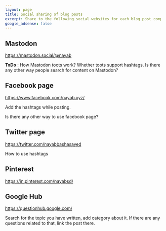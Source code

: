 ```yaml
---
layout: page
title: Social sharing of blog posts
excerpt: Share to the following social websites for each blog post completion.
google_adsense: false
---
```

## Mastodon
https://mastodon.social/@nayab

**ToDo** : How Mastodon toots work? Whether toots support hashtags. Is there any other way people search for content on Mastodon?

## Facebook page
https://www.facebook.com/nayab.xyz/

Add the hashtags while posting.

Is there any other way to use facebook page?

## Twitter page
https://twitter.com/nayabbashasayed

How to use hashtags

## Pinterest
https://in.pinterest.com/nayabsd/

## Google Hub
https://questionhub.google.com/

Search for the topic you have written, add category about it. If there are any questions related to that, link the post there.
